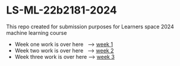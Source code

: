 # LS-ML-22b2181-2024
This repo created for submission purposes for Learners space 2024 machine learning course
- Week one work is over here &nbsp;  --> [week 1](https://github.com/Galacterzz/LS-ML-22b2181-2024-/tree/b471187a28a0836e7babf7fa0eb653fb0ea266dc/Week%201)
- Week two work is over here &nbsp; --> [week 2](https://github.com/Galacterzz/LS-ML-22b2181-2024-/tree/9fd2b560bc7bda9848b0aa82fecad6b51b9d86d5/Week%202)
- Week three work is over here --> [week 3]()
